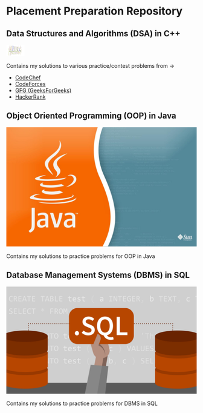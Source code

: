 # Placement Preparation Repository

## Data Structures and Algorithms (DSA) in C++

  <img src="images/cp.jpg" width="48">

  Contains my solutions to various practice/contest problems from -> 
  
  - [CodeChef](https://www.codechef.com)
  - [CodeForces](https://codeforces.com)
  - [GFG (GeeksForGeeks)](https://www.geeksforgeeks.org)
  - [HackerRank](https://www.hackerrank.com)

## Object Oriented Programming (OOP) in Java

  ![oop](/images/oop.jpg)
  
  Contains my solutions to practice problems for OOP in Java

## Database Management Systems (DBMS) in SQL

  ![sql](/images/sql.jpg)

  Contains my solutions to practice problems for DBMS in SQL
